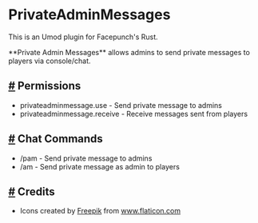 # PrivateAdminMessages  
  
This is an Umod plugin for Facepunch's Rust.  
  
  
\*\*Private Admin Messages\*\* allows admins to send private messages to players via console/chat.  
  
  
<h2><a id="permissions" href="#permissions">#</a> Permissions</h2>  
<ul>  
  <li>privateadminmessage.use - Send private message to admins</li>  
  <li>privateadminmessage.receive - Receive messages sent from players</li>  
</ul>  
  
<h2><a id="chatcommands" href="#chatcommands">#</a> Chat Commands</h2>  
<ul>  
  <li>/pam <name> <message> - Send private message to admins</li>  
  <li>/am <message> - Send private message as admin to players</li>  
</ul>  
  
<h2><a id="credits" href="#credits">#</a> Credits</h2>  
<ul>  
  <li>Icons created by <a href="https://www.freepik.com" title="Freepik">Freepik</a> from <a href="https://www.flaticon.com/de/" title="Flaticon">www.flaticon.com</a></li>  
</ul>